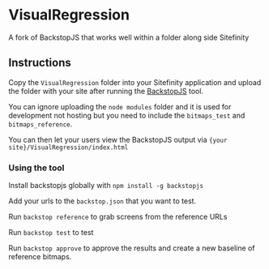 # VisualRegression

A fork of BackstopJS that works well within a folder along side Sitefinity

## Instructions  

Copy the `VisualRegression` folder into your Sitefinity application and upload the folder with your site after running the [BackstopJS](https://garris.github.io/BackstopJS/) tool.

You can ignore uploading the `node modules` folder and it is used for development not hosting but you need to include the `bitmaps_test` and `bitmaps_reference`.

You can then let your users view the BackstopJS output via `{your site}/VisualRegression/index.html`

### Using the tool

Install backstopjs globally with `npm install -g backstopjs`

Add your urls to the `backstop.json` that you want to test.

Run `backstop reference` to grab screens from the reference URLs

Run `backstop test` to test

Run `backstop approve` to approve the results and create a new baseline of reference bitmaps.
